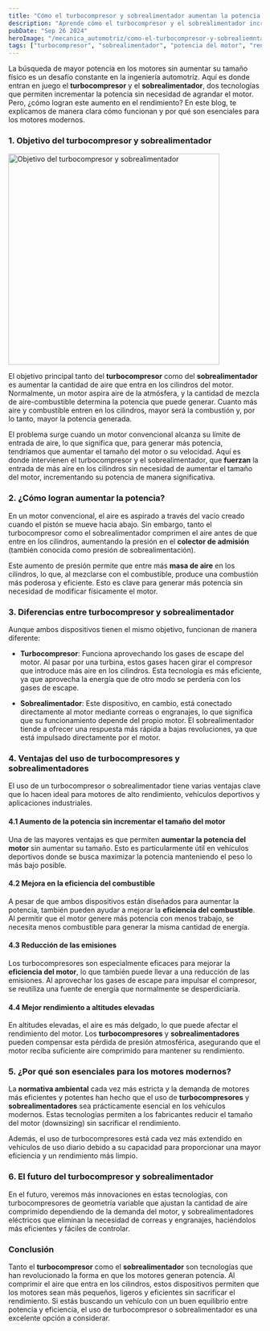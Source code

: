 ```yaml
---
title: "Cómo el turbocompresor y sobrealimentador aumentan la potencia de tu motor"
description: "Aprende cómo el turbocompresor y el sobrealimentador incrementan la potencia del motor al forzar el aire en los cilindros y mejorar la mezcla de aire-combustible, manteniendo el motor compacto y eficiente."
pubDate: "Sep 26 2024"
heroImage: "/mecanica_automotriz/como-el-turbocompresor-y-sobrealiemntador-aumentan-la-potencia-del-motor.webp"
tags: ["turbocompresor", "sobrealimentador", "potencia del motor", "rendimiento del motor"]category: mecanica_automotriz
---
```


La búsqueda de mayor potencia en los motores sin aumentar su tamaño físico es un desafío constante en la ingeniería automotriz. Aquí es donde entran en juego el **turbocompresor** y el **sobrealimentador**, dos tecnologías que permiten incrementar la potencia sin necesidad de agrandar el motor. Pero, ¿cómo logran este aumento en el rendimiento? En este blog, te explicamos de manera clara cómo funcionan y por qué son esenciales para los motores modernos.

### 1. Objetivo del turbocompresor y sobrealimentador

<img src="/mecanica_automotriz/como-el-turbocompresor-y-sobrealiemntador-aumentan-la-potencia-del-motor2.png" alt="Objetivo del turbocompresor y sobrealimentador" width="420"/>

El objetivo principal tanto del **turbocompresor** como del **sobrealimentador** es aumentar la cantidad de aire que entra en los cilindros del motor. Normalmente, un motor aspira aire de la atmósfera, y la cantidad de mezcla de aire-combustible determina la potencia que puede generar. Cuanto más aire y combustible entren en los cilindros, mayor será la combustión y, por lo tanto, mayor la potencia generada.

El problema surge cuando un motor convencional alcanza su límite de entrada de aire, lo que significa que, para generar más potencia, tendríamos que aumentar el tamaño del motor o su velocidad. Aquí es donde intervienen el turbocompresor y el sobrealimentador, que **fuerzan** la entrada de más aire en los cilindros sin necesidad de aumentar el tamaño del motor, incrementando su potencia de manera significativa.

### 2. ¿Cómo logran aumentar la potencia?

En un motor convencional, el aire es aspirado a través del vacío creado cuando el pistón se mueve hacia abajo. Sin embargo, tanto el turbocompresor como el sobrealimentador comprimen el aire antes de que entre en los cilindros, aumentando la presión en el **colector de admisión** (también conocida como presión de sobrealimentación).

Este aumento de presión permite que entre más **masa de aire** en los cilindros, lo que, al mezclarse con el combustible, produce una combustión más poderosa y eficiente. Esto es clave para generar más potencia sin necesidad de modificar físicamente el motor.

### 3. Diferencias entre turbocompresor y sobrealimentador

Aunque ambos dispositivos tienen el mismo objetivo, funcionan de manera diferente:

- **Turbocompresor**: Funciona aprovechando los gases de escape del motor. Al pasar por una turbina, estos gases hacen girar el compresor que introduce más aire en los cilindros. Esta tecnología es más eficiente, ya que aprovecha la energía que de otro modo se perdería con los gases de escape.

- **Sobrealimentador**: Este dispositivo, en cambio, está conectado directamente al motor mediante correas o engranajes, lo que significa que su funcionamiento depende del propio motor. El sobrealimentador tiende a ofrecer una respuesta más rápida a bajas revoluciones, ya que está impulsado directamente por el motor.

### 4. Ventajas del uso de turbocompresores y sobrealimentadores

El uso de un turbocompresor o sobrealimentador tiene varias ventajas clave que lo hacen ideal para motores de alto rendimiento, vehículos deportivos y aplicaciones industriales.

#### 4.1 Aumento de la potencia sin incrementar el tamaño del motor

Una de las mayores ventajas es que permiten **aumentar la potencia del motor** sin aumentar su tamaño. Esto es particularmente útil en vehículos deportivos donde se busca maximizar la potencia manteniendo el peso lo más bajo posible.

#### 4.2 Mejora en la eficiencia del combustible

A pesar de que ambos dispositivos están diseñados para aumentar la potencia, también pueden ayudar a mejorar la **eficiencia del combustible**. Al permitir que el motor genere más potencia con menos trabajo, se necesita menos combustible para generar la misma cantidad de energía.

#### 4.3 Reducción de las emisiones

Los turbocompresores son especialmente eficaces para mejorar la **eficiencia del motor**, lo que también puede llevar a una reducción de las emisiones. Al aprovechar los gases de escape para impulsar el compresor, se reutiliza una fuente de energía que normalmente se desperdiciaría.

#### 4.4 Mejor rendimiento a altitudes elevadas

En altitudes elevadas, el aire es más delgado, lo que puede afectar el rendimiento del motor. Los **turbocompresores** y **sobrealimentadores** pueden compensar esta pérdida de presión atmosférica, asegurando que el motor reciba suficiente aire comprimido para mantener su rendimiento.

### 5. ¿Por qué son esenciales para los motores modernos?

La **normativa ambiental** cada vez más estricta y la demanda de motores más eficientes y potentes han hecho que el uso de **turbocompresores** y **sobrealimentadores** sea prácticamente esencial en los vehículos modernos. Estas tecnologías permiten a los fabricantes reducir el tamaño del motor (downsizing) sin sacrificar el rendimiento.

Además, el uso de turbocompresores está cada vez más extendido en vehículos de uso diario debido a su capacidad para proporcionar una mayor eficiencia y un rendimiento más limpio.

### 6. El futuro del turbocompresor y sobrealimentador

En el futuro, veremos más innovaciones en estas tecnologías, con turbocompresores de geometría variable que ajustan la cantidad de aire comprimido dependiendo de la demanda del motor, y sobrealimentadores eléctricos que eliminan la necesidad de correas y engranajes, haciéndolos más eficientes y fáciles de controlar.

### Conclusión

Tanto el **turbocompresor** como el **sobrealimentador** son tecnologías que han revolucionado la forma en que los motores generan potencia. Al comprimir el aire que entra en los cilindros, estos dispositivos permiten que los motores sean más pequeños, ligeros y eficientes sin sacrificar el rendimiento. Si estás buscando un vehículo con un buen equilibrio entre potencia y eficiencia, el uso de turbocompresor o sobrealimentador es una excelente opción a considerar.
